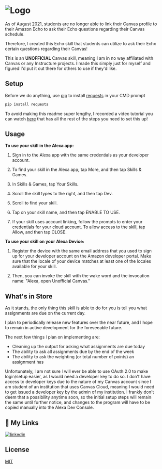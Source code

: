 # ![Logo](https://github.com/ericbratu/AmazonEchoCanvasReader/blob/main/ReadMeHeader.png)


As of August 2021, students are no longer able to link their Canvas profile to their Amazon Echo to ask their Echo questions regarding their Canvas schedule. 

Therefore, I created this Echo skill that students can utilize to ask their Echo certain questions regarding their Canvas!

This is an **UNOFFICIAL** Canvas skill, meaning I am in no way affiliated with Canvas or any Instructure projects. I made this simply just for myself and figured I'd put it out there for others to use if they'd like.

## Setup

Before we do anything, use [pip](https://pip.pypa.io/en/stable/) to install [requests](https://pypi.org/project/requests/) in your CMD prompt

```bash
pip install requests
```


To avoid making this readme super lengthy, I recorded a video tutorial you can watch [here](https://www.youtube.com/watch?v=1yyyXYrEaXQ) that has all the rest of the steps you need to set this up!

## Usage

**To use your skill in the Alexa app:**

1. Sign in to the Alexa app with the same credentials as your developer account.

2. To find your skill in the Alexa app, tap More, and then tap Skills & Games.

3. In Skills & Games, tap Your Skills.

4. Scroll the skill types to the right, and then tap Dev.

5. Scroll to find your skill.

6. Tap on your skill name, and then tap ENABLE TO USE.

7. If your skill uses account linking, follow the prompts to enter your credentials for your cloud account. To allow access to the skill, tap Allow, and then tap CLOSE.

**To use your skill on your Alexa Device:**

1. Register the device with the same email address that you used to sign up for your developer account on the Amazon developer portal. Make sure that the locale of your device matches at least one of the locales available for your skill.

2. Then, you can invoke the skill with the wake word and the invocation name: "Alexa, open Unofficial Canvas."

## What's in Store

As it stands, the only thing this skill is able to do for you is tell you what assignments are due on the current day.

I plan to periodically release new features over the near future, and I hope to remain in active development for the foreseeable future.

The next few things I plan on implementing are:
* Cleaning up the output for asking what assignments are due today
* The ability to ask all assignments due by the end of the week
* The ability to ask the weighting (or total number of points) an assignment has

Unfortunately, I am not sure I will ever be able to use OAuth 2.0 to make login/setup easier, as I would need a developer key to do so. I don't have access to developer keys due to the nature of my Canvas account since I am student of an institution that uses Canvas Cloud, meaning I would need to get issued a developer key by the admin of my institution. I frankly don't deem that a possibility anytime soon, so the initial setup steps will remain the same until further notice, and changes to the program will have to be copied manually into the Alexa Dev Console.

## 🔗 My Links

[![linkedin](https://img.shields.io/badge/linkedin-0A66C2?style=for-the-badge&logo=linkedin&logoColor=white)](https://www.linkedin.com/in/ericbratu/)

## License

[MIT](https://choosealicense.com/licenses/mit/)


